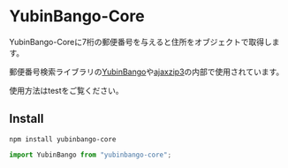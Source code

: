 # YubinBango-Core

YubinBango-Coreに7桁の郵便番号を与えると住所をオブジェクトで取得します。

郵便番号検索ライブラリの[YubinBango](https://github.com/yubinbango/yubinbango)や[ajaxzip3](https://github.com/yubinbango/ajaxzip3)の内部で使用されています。

使用方法はtestをご覧ください。

## Install

    npm install yubinbango-core

```javascript
import YubinBango from "yubinbango-core";
```
